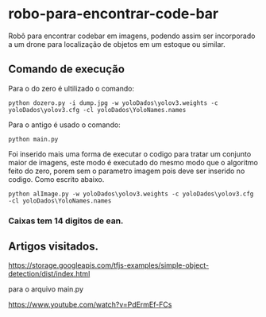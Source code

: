 # robo-para-encontrar-code-bar
Robô para encontrar codebar em imagens, podendo assim ser incorporado a um drone para localização de objetos em um estoque ou similar.

## Comando de execução
Para o do zero é ultilizado o comando:
```
python dozero.py -i dump.jpg -w yoloDados\yolov3.weights -c yoloDados\yolov3.cfg -cl yoloDados\YoloNames.names
```
Para o antigo é usado o comando:
```
python main.py
```

Foi inserido mais uma forma de executar o codigo para tratar um conjunto maior de imagens, este modo é executado do mesmo modo que o algoritmo feito do zero, porem sem o parametro imagem pois deve ser inserido no codigo. Como escrito abaixo.
```
python alImage.py -w yoloDados\yolov3.weights -c yoloDados\yolov3.cfg -cl yoloDados\YoloNames.names
```


### Caixas tem 14 digitos de ean.


## Artigos visitados.

https://storage.googleapis.com/tfjs-examples/simple-object-detection/dist/index.html

para o arquivo main.py

https://www.youtube.com/watch?v=PdErmEf-FCs
